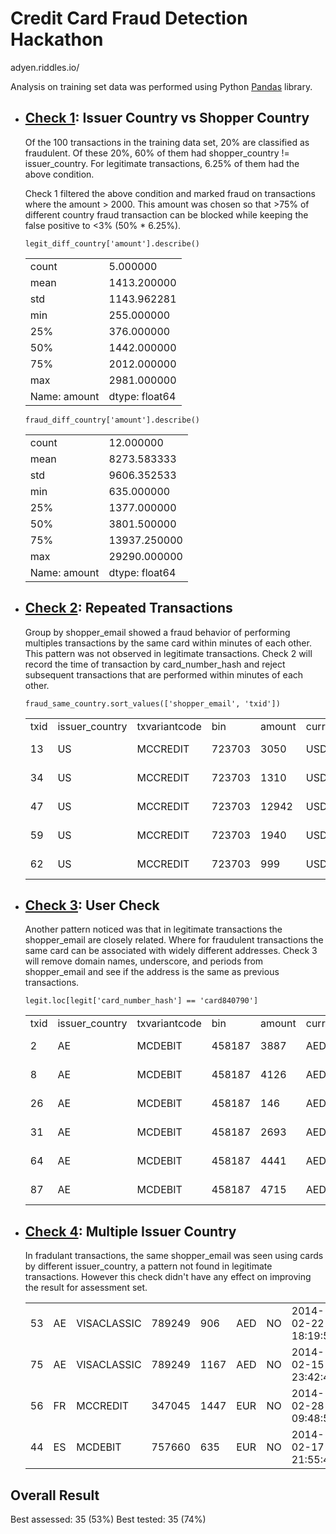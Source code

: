 # Credit Card Fraud Detection Hackathon
adyen.riddles.io/

Analysis on training set data was performed using Python [Pandas](https://pandas.pydata.org/) library.
- ## [Check 1](bot/checkpoint/Check1.java): Issuer Country vs Shopper Country

  Of the 100 transactions in the training data set, 20% are classified as fraudulent. Of these 20%, 60% of them had shopper_country != issuer_country. For legitimate transactions, 6.25% of them had the above condition.

  Check 1 filtered the above condition and marked fraud on transactions where the amount > 2000. This amount was chosen so that >75% of different country fraud transaction can be blocked while keeping the false positive to <3% (50% * 6.25%).
  ```  
  legit_diff_country['amount'].describe()
  ```
  | | |
  |---| --- 
  |count|5.000000
  |mean|1413.200000
  |std|1143.962281
  |min|255.000000 
  |25%|376.000000
  |50%|1442.000000
  |75%|2012.000000
  |max|2981.000000
  |Name: amount|dtype: float64
  ```  
  fraud_diff_country['amount'].describe()
  ```
  |||
  |---|--- 
  |count|12.000000
  |mean|8273.583333
  |std|9606.352533
  |min|635.000000
  |25%|1377.000000
  |50%|3801.500000
  |75%|13937.250000
  |max|29290.000000
  |Name: amount|dtype: float64
  
- ## [Check 2](bot/checkpoint/Check2.java): Repeated Transactions
  Group by shopper_email showed a fraud behavior of performing multiples transactions by the same card within minutes of each other. This pattern was not observed in legitimate transactions. Check 2 will record the time of transaction by card_number_hash and reject subsequent transactions that are performed within minutes of each other.
  ```
  fraud_same_country.sort_values(['shopper_email', 'txid'])
  ```
  ||||||||||||
  |---|---|---|---|---|---|---|---|---|---|---|
  |txid|issuer_country|txvariantcode|bin|amount|currency|shopper_country|creation_date|shopper_email|card_number_hash|fraud
  |13|US|MCCREDIT|723703|3050|USD|US|2014-02-26 14:24:02|lizeth-reichert@comcast.net|card978104|True
  |34|US|MCCREDIT|723703|1310|USD|US|2014-02-26 14:23:37|lizeth-reichert@comcast.net|card978104|True
  |47|US|MCCREDIT|723703|12942|USD|US|2014-02-26 14:24:01|lizeth-reichert@comcast.net|card978104|True
  |59|US|MCCREDIT|723703|1940|USD|US|2014-02-26 14:22:00|lizeth-reichert@comcast.net|card978104|True
  |62|US|MCCREDIT|723703|999|USD|US|2014-02-26 14:24:25|lizeth-reichert@comcast.net|card978104|True

- ## [Check 3](bot/checkpoint/Check3.java): User Check
  Another pattern noticed was that in legitimate transactions the shopper_email are closely related. Where for fraudulent transactions the same card can be associated with widely different addresses. Check 3 will remove domain names, underscore, and periods from shopper_email and see if the address is the same as previous transactions.
  ```
  legit.loc[legit['card_number_hash'] == 'card840790']
  ```
  ||||||||||||
  |---|---|---|---|---|---|---|---|---|---|---|
  |txid|issuer_country|txvariantcode|bin|amount|currency|shopper_country|creation_date|shopper_email|card_number_hash|fraud
  |2|AE|MCDEBIT|458187|3887|AED|AE|2014-02-14 21:13:39|carola.giron@outlook.com|card840790|False
  |8|AE|MCDEBIT|458187|4126|AED|AE|2014-02-11 11:21:55|carola.giron@bellsouth.net|card840790|False
  |26|AE|MCDEBIT|458187|146|AED|AE|2014-03-11 06:47:37|carola.giron@outlook.com|card840790|False
  |31|AE|MCDEBIT|458187|2693|AED|AE|2014-02-28 23:11:06|carola.giron@bellsouth.net|card840790|False
  |64|AE|MCDEBIT|458187|4441|AED|AE|2014-02-18 21:41:40|carola.giron@outlook.com|card840790|False
  |87|AE|MCDEBIT|458187|4715|AED|AE|2014-03-09 01:40:27|carola.giron@bellsouth.net|card840790|False

- ## [Check 4](bot/checkpoint/Check4.java): Multiple Issuer Country
  In fradulant transactions, the same shopper_email was seen using cards by different issuer_country, a pattern not found in legitimate transactions. However this check didn't have any effect on improving the result for assessment set.
  
  ||||||||||||
  |---|---|---|---|---|---|---|---|---|---|---|
	|53|AE|VISACLASSIC|789249|906|AED|NO|2014-02-22 18:19:50|loraine-parrott@aol.com|card529253|True
  |75|AE|VISACLASSIC|789249|1167|AED|NO|2014-02-15 23:42:49|loraine-parrott@aol.com|card589253|True
  |56|FR|MCCREDIT|347045|1447|EUR|NO|2014-02-28 09:48:54|loraine-parrott@aol.com|card765633|True
  |44|ES|MCDEBIT|757660|635|EUR|NO|2014-02-17 21:55:47|loraine-parrott@aol.com|card801330|True
  
## Overall Result
Best assessed: 35 (53%)
Best tested: 35 (74%)


